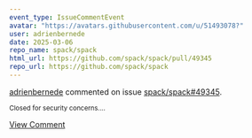 ```yaml
---
event_type: IssueCommentEvent
avatar: "https://avatars.githubusercontent.com/u/51493078?"
user: adrienbernede
date: 2025-03-06
repo_name: spack/spack
html_url: https://github.com/spack/spack/pull/49345
repo_url: https://github.com/spack/spack
---
```


<a href='https://github.com/adrienbernede' target='_blank'>adrienbernede</a> commented on issue <a href='https://github.com/spack/spack/pull/49345' target='_blank'>spack/spack#49345</a>.

<small>Closed for security concerns....</small>

<a href='https://github.com/spack/spack/pull/49345' target='_blank'>View Comment</a>
